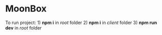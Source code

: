 # MoonBox

To run project:
    1) **npm i** in *root* folder
    2) **npm i** in *client* folder
    3) **npm run dev** in *root* folder